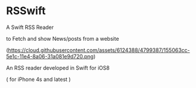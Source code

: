 RSSwift
=======



A Swift RSS Reader

 to Fetch and show News/posts from a website
 
(https://cloud.githubusercontent.com/assets/6124388/4799387/155063cc-5e1c-11e4-8a06-31a081e9d720.png)



An RSS reader developed in Swift for iOS8
 
( for iPhone 4s and latest )
